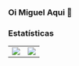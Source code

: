 ### Oi Miguel Aqui 👋

<!--
**MiguelSanzBr/MiguelSanzBr** is a ✨ _special_ ✨ repository because its `README.md` (this file) appears on your GitHub profile.

Here are some ideas to get you started:

- 🔭 I’m currently working on ...
- 🌱 I’m currently learning ...
- 👯 I’m looking to collaborate on ...
- 🤔 I’m looking for help with ...
- 💬 Ask me about ...
- 📫 How to reach me: ...
- 😄 Pronouns: ...
- ⚡ Fun fact: ...
-->
### Estatísticas

<!-- Estatísticas do perfil -->

<table>
	<tr>
		<td>
			<img src="https://cosmo-github-readme-stats.vercel.app/api?username=MiguelSanzbr&show_icons=true&theme=github_dark" />
		</td>
		<td>
			<img src="https://cosmo-github-readme-stats.vercel.app/api/top-langs/?username=MiguelSanzbr&show_icons=true&theme=github_dark&layout=compact&langs_count=8" />
		</td>
	</tr>
</table>


